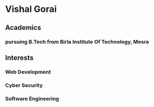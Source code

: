 # Vishal Gorai

## Academics
### pursuing B.Tech from Birla Institute Of Technology, Mesra

## Interests
### Web Development
### Cyber Security
### Software Engineering

